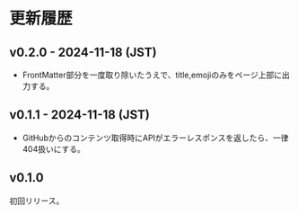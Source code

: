 # 更新履歴

## v0.2.0 - 2024-11-18 (JST)

* FrontMatter部分を一度取り除いたうえで、title,emojiのみをページ上部に出力する。

## v0.1.1 - 2024-11-18 (JST)

* GitHubからのコンテンツ取得時にAPIがエラーレスポンスを返したら、一律404扱いにする。

## v0.1.0

初回リリース。
